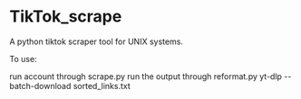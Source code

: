 # TikTok_scrape
A python tiktok scraper tool for UNIX systems. 


To use:

run account through scrape.py 
run the output through reformat.py
yt-dlp --batch-download sorted_links.txt
